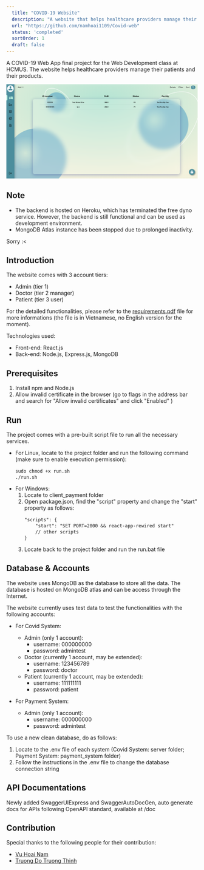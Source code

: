 ```yaml
---
  title: "COVID-19 Website"
  description: "A website that helps healthcare providers manage their patients and their products."
  url: "https://github.com/namhoai1109/Covid-web"
  status: 'completed'
  sortOrder: 1
  draft: false
---
```


A COVID-19 Web App final project for the Web Development class at HCMUS. The website helps healthcare providers manage their patients and their products.

![Covid-19 Website](../../assets/covid-website-1.png)

## Note

- The backend is hosted on Heroku, which has terminated the free dyno service. However, the backend is still functional and can be used as development environment.
- MongoDB Atlas instance has been stopped due to prolonged inactivity.

Sorry :<

## Introduction

The website comes with 3 account tiers:

- Admin (tier 1)
- Doctor (tier 2 manager)
- Patient (tier 3 user)

For the detailed functionalities, please refer to the [requirements.pdf](https://github.com/namhoai1109/Covid-web/blob/main/requirements.pdf) file for more informations (the file is in Vietnamese, no English version for the moment).

Technologies used:

- Front-end: React.js
- Back-end: Node.js, Express.js, MongoDB

## Prerequisites

1. Install npm and Node.js
2. Allow invalid certificate in the browser (go to flags in the address bar and search for "Allow invalid certificates" and click "Enabled" )

## Run

The project comes with a pre-built script file to run all the necessary services.

- For Linux, locate to the project folder and run the following command (make sure to enable execution permission):
  ```
  sudo chmod +x run.sh
  ./run.sh
  ```
- For Windows:
  1.  Locate to client_payment folder
  2.  Open package.json, find the "script" property and change the "start" property as follows:
      ```
      "scripts": {
          "start": "SET PORT=2000 && react-app-rewired start"
          // other scripts
      }
      ```
  3.  Locate back to the project folder and run the run.bat file

## Database & Accounts

The website uses MongoDB as the database to store all the data. The database is hosted on MongoDB atlas and can be access through the Internet.

The website currently uses test data to test the functionalities with the following accounts:

- For Covid System:

  - Admin (only 1 account):
    - username: 000000000
    - password: admintest
  - Doctor (currently 1 account, may be extended):
    - username: 123456789
    - password: doctor
  - Patient (currently 1 account, may be extended):
    - username: 111111111
    - password: patient

- For Payment System:
  - Admin (only 1 account):
    - username: 000000000
    - password: admintest

To use a new clean database, do as follows:

1. Locate to the .env file of each system (Covid System: server folder; Payment System: payment_system folder)
2. Follow the instructions in the .env file to change the database connection string

## API Documentations

Newly added SwaggerUIExpress and SwaggerAutoDocGen, auto generate docs for APIs following OpenAPI standard, available at /doc
## Contribution

Special thanks to the following people for their contribution:

- [Vu Hoai Nam](https://github.com/namhoai1109)
- [Truong Do Truong Thinh](https://github.com/td2thinh)
